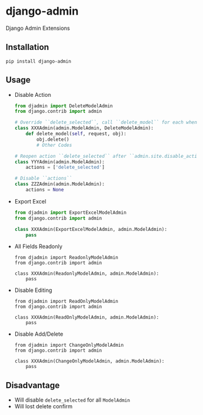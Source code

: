 # django-admin
Django Admin Extensions

## Installation
```shell
pip install django-admin
```

## Usage
* Disable Action
  ```python
  from djadmin import DeleteModelAdmin
  from django.contrib import admin

  # Override ``delete_selected``, call ``delete_model`` for each when ``delete_selected``
  class XXXAdmin(admin.ModelAdmin, DeleteModelAdmin):
      def delete_model(self, request, obj):
          obj.delete()
          # Other Codes

  # Reopen action ``delete_selected`` after ``admin.site.disable_action('delete_selected')``
  class YYYAdmin(admin.ModelAdmin):
      actions = ['delete_selected']

  # Disable ``actions``
  class ZZZAdmin(admin.ModelAdmin):
      actions = None
  ```
* Export Excel
  ```python
  from djadmin import ExportExcelModelAdmin
  from django.contrib import admin

  class XXXAdmin(ExportExcelModelAdmin, admin.ModelAdmin):
      pass
  ```
* All Fields Readonly
  ```
  from djadmin import ReadonlyModelAdmin
  from django.contrib import admin

  class XXXAdmin(ReadonlyModelAdmin, admin.ModelAdmin):
      pass
  ```
* Disable Editing
  ```
  from djadmin import ReadOnlyModelAdmin
  from django.contrib import admin

  class XXXAdmin(ReadOnlyModelAdmin, admin.ModelAdmin):
      pass
  ```
* Disable Add/Delete
  ```
  from djadmin import ChangeOnlyModelAdmin
  from django.contrib import admin

  class XXXAdmin(ChangeOnlyModelAdmin, admin.ModelAdmin):
      pass
  ```

## Disadvantage
* Will disable ``delete_selected`` for all ``ModelAdmin``
* Will lost delete confirm
